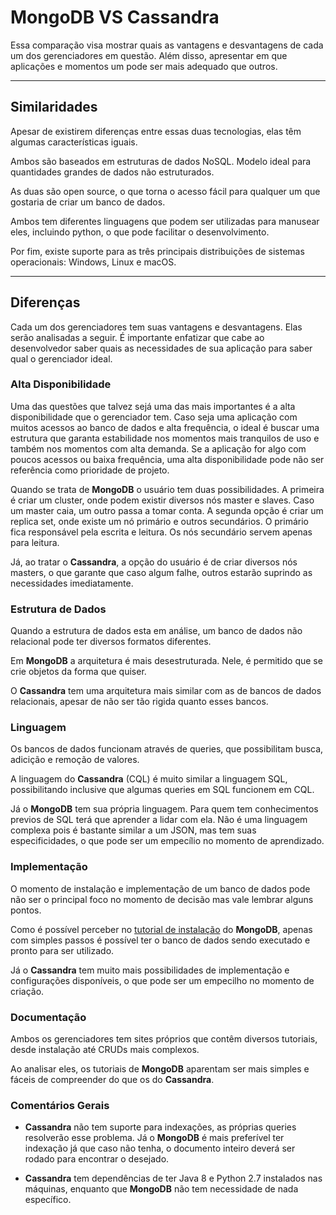 # MongoDB VS Cassandra

Essa comparação visa mostrar quais as vantagens e desvantagens de cada um dos gerenciadores em questão. Além disso, apresentar em que aplicações e momentos um pode ser mais adequado que outros.


---
## Similaridades

Apesar de existirem diferenças entre essas duas tecnologias, elas têm algumas características iguais.

Ambos são baseados em estruturas de dados NoSQL. Modelo ideal para quantidades grandes de dados não estruturados.

As duas são open source, o que torna o acesso fácil para qualquer um que gostaria de criar um banco de dados.

Ambos tem diferentes linguagens que podem ser utilizadas para manusear eles, incluindo python, o que pode facilitar o desenvolvimento.

Por fim, existe suporte para as três principais distribuições de sistemas operacionais: Windows, Linux e macOS.

---
## Diferenças

Cada um dos gerenciadores tem suas vantagens e desvantagens. Elas serão analisadas a seguir. É importante enfatizar que cabe ao desenvolvedor saber quais as necessidades de sua aplicação para saber qual o gerenciador ideal.

### Alta Disponibilidade

Uma das questões que talvez sejá uma das mais importantes é a alta disponibilidade que o gerenciador tem. Caso seja uma aplicação com muitos acessos ao banco de dados e alta frequência, o ideal é buscar uma estrutura que garanta estabilidade nos momentos mais tranquilos de uso e também nos momentos com alta demanda. Se a aplicação for algo com poucos acessos ou baixa frequência, uma alta disponibilidade pode não ser referência como prioridade de projeto.

Quando se trata de **MongoDB** o usuário tem duas possibilidades. A primeira é criar um cluster, onde podem existir diversos nós master e slaves. Caso um master caia, um outro passa a tomar conta. A segunda opção é criar um replica set, onde existe um nó primário e outros secundários. O primário fica responsável pela escrita e leitura. Os nós secundário servem apenas para leitura.

Já, ao tratar o **Cassandra**, a opção do usuário é de criar diversos nós masters, o que garante que caso algum falhe, outros estarão suprindo as necessidades imediatamente.

### Estrutura de Dados

Quando a estrutura de dados esta em análise, um banco de dados não relacional pode ter diversos formatos diferentes.

Em **MongoDB** a arquitetura é mais desestruturada. Nele, é permitido que se crie objetos da forma que quiser.

O **Cassandra** tem uma arquitetura mais similar com as de bancos de dados relacionais, apesar de não ser tão rigida quanto esses bancos.

### Linguagem

Os bancos de dados funcionam através de queries, que possibilitam busca, adicição e remoção de valores.

A linguagem do **Cassandra** (CQL) é muito similar a linguagem SQL, possibilitando inclusive que algumas queries em SQL funcionem em CQL.

Já o **MongoDB** tem sua própria linguagem. Para quem tem conhecimentos previos de SQL terá que aprender a lidar com ela. Não é uma linguagem complexa pois é bastante similar a um JSON, mas tem suas especificidades, o que pode ser um empecílio no momento de aprendizado.

### Implementação

O momento de instalação e implementação de um banco de dados pode não ser o principal foco no momento de decisão mas vale lembrar alguns pontos.

Como é possível perceber no [tutorial de instalação](https://github.com/decoejz/cassandra-mongodb/blob/master/mongodb.md) do **MongoDB**, apenas com simples passos é possível ter o banco de dados sendo executado e pronto para ser utilizado.

Já o **Cassandra** tem muito mais possibilidades de implementação e configurações disponíveis, o que pode ser um empecilho no momento de criação.

### Documentação

Ambos os gerenciadores tem sites próprios que contêm diversos tutoriais, desde instalação até CRUDs mais complexos.

Ao analisar eles, os tutoriais de **MongoDB** aparentam ser mais simples e fáceis de compreender do que os do **Cassandra**.

### Comentários Gerais

- **Cassandra** não tem suporte para indexações, as próprias queries resolverão esse problema. Já o **MongoDB** é mais preferível ter indexação já que caso não tenha, o documento inteiro deverá ser rodado para encontrar o desejado.

- **Cassandra** tem dependências de ter Java 8 e Python 2.7 instalados nas máquinas, enquanto que **MongoDB** não tem necessidade de nada específico.
